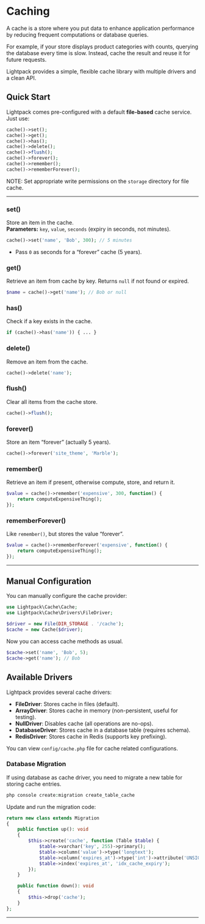 # Caching

A cache is a store where you put data to enhance application performance by reducing frequent computations or database queries.

For example, if your store displays product categories with counts, querying the database every time is slow. Instead, cache the result and reuse it for future requests.

Lightpack provides a simple, flexible cache library with multiple drivers and a clean API.

## Quick Start

Lightpack comes pre-configured with a default **file-based** cache service. Just use:

```php
cache()->set();
cache()->get();
cache()->has();
cache()->delete();
cache()->flush();
cache()->forever();
cache()->remember();
cache()->rememberForever();
```

<p class="tip">NOTE: Set appropriate write permissions on the <code>storage</code> directory for file cache.</p>

---

### set()

Store an item in the cache.  
**Parameters:** `key`, `value`, `seconds` (expiry in seconds, not minutes).

```php
cache()->set('name', 'Bob', 300); // 5 minutes
```
- Pass `0` as seconds for a “forever” cache (5 years).

### get()

Retrieve an item from cache by key. Returns `null` if not found or expired.

```php
$name = cache()->get('name'); // Bob or null
```

### has()

Check if a key exists in the cache.

```php
if (cache()->has('name')) { ... }
```

### delete()

Remove an item from the cache.

```php
cache()->delete('name');
```

### flush()

Clear all items from the cache store.

```php
cache()->flush();
```

### forever()

Store an item “forever” (actually 5 years).

```php
cache()->forever('site_theme', 'Marble');
```

### remember()

Retrieve an item if present, otherwise compute, store, and return it.

```php
$value = cache()->remember('expensive', 300, function() {
    return computeExpensiveThing();
});
```

### rememberForever()

Like `remember()`, but stores the value “forever”.

```php
$value = cache()->rememberForever('expensive', function() {
    return computeExpensiveThing();
});
```

---

## Manual Configuration

You can manually configure the cache provider:

```php
use Lightpack\Cache\Cache;
use Lightpack\Cache\Drivers\FileDriver;

$driver = new File(DIR_STORAGE . '/cache');
$cache = new Cache($driver);
```

Now you can access cache methods as usual.

```php
$cache->set('name', 'Bob', 5);
$cache->get('name'); // Bob
```

## Available Drivers

Lightpack provides several cache drivers:

- **FileDriver**: Stores cache in files (default).
- **ArrayDriver**: Stores cache in memory (non-persistent, useful for testing).
- **NullDriver**: Disables cache (all operations are no-ops).
- **DatabaseDriver**: Stores cache in a database table (requires schema).
- **RedisDriver**: Stores cache in Redis (supports key prefixing).

You can view `config/cache.php` file for cache related configurations.

### Database Migration

If using database as cache driver, you need to migrate a new table for storing cache entries.

```php
php console create:migration create_table_cache
```

Update and run the migration code:

```php
return new class extends Migration
{
    public function up(): void
    {
        $this->create('cache', function (Table $table) {
            $table->varchar('key', 255)->primary();
            $table->column('value')->type('longtext');
            $table->column('expires_at')->type('int')->attribute('UNSIGNED');
            $table->index('expires_at', 'idx_cache_expiry');
        });
    }

    public function down(): void
    {
        $this->drop('cache');
    }
};
```

---